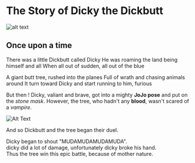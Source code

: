 # The Story of Dicky the Dickbutt

![alt text](https://i.imgur.com/7qgQEjT.jpeg)

## Once upon a time
There was a little Dickbutt called Dicky
He was roaming the land being himself and all
When all out of sudden, all out of the blue

A giant butt tree, rushed into the planes
Full of wrath and chasing animals around
It turn toward Dicky and start running to him, furious

But then ! Dicky, valiant and brave, got into a mighty **JoJo pose** and put on the *stone mask*.
However, the tree, who hadn't any **blood**, wasn't scared of a *vampire*.

![Alt Text](https://pa1.narvii.com/6038/cf9c2dd5b91b207646000200538952ad0f852c42_hq.gif)

And so Dickbutt and the tree began their duel.

Dicky began to shout "MUDAMUDAMUDAMUDA".   
dicky did a lot of damage, unfortunately dicky broke his hand.  
Thus the tree win this epic battle, because of mother nature.  
